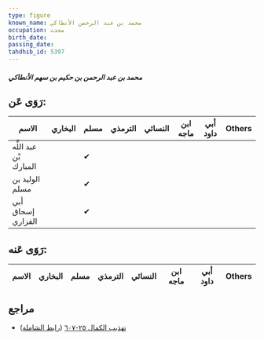 ```yaml
---
type: figure
known_name: محمد بن عبد الرحمن الأنطاكي
occupation: محدث
birth_date:
passing_date:
tahdhib_id: 5397
---
```

##### محمد بن عبد الرحمن بن حكيم بن سهم الأنطاكي

## رَوَى عَن:
| الاسم                  | البخاري | مسلم | الترمذي | النسائي | ابن ماجه | أبي داود | Others |
| ---------------------- | ------- | ---- | ------- | ------- | -------- | -------- | ------ |
| عبد اللَّه بْن المبارك |         | ✔    |         |         |          |          |        |
| الوليد بن مسلم         |         | ✔    |         |         |          |          |        |
| أبي إسحاق الفزاري      |         | ✔    |         |         |          |          |        |
## رَوَى عَنه:
| الاسم | البخاري | مسلم | الترمذي | النسائي | ابن ماجه | أبي داود | Others |
| ----- | ------- | ---- | ------- | ------- | -------- | -------- | ------ |
## مراجع
- [تهذيب الكمال ٢٥-٦٠٧](obsidian://open?vault=Tahdhib-al-Kamal&file=Figures/٥٣٩٧-محمد%20بن%20عبد%20الرحمن%20بن%20حكيم%20بن%20سهم%20الأنطاكي) ([رابط الشاملة](https://shamela.ws/book/3722/13700))